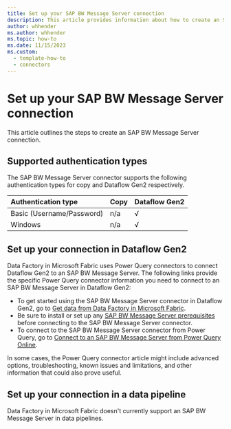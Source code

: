 ```yaml
---
title: Set up your SAP BW Message Server connection
description: This article provides information about how to create an SAP BW Message Server connection in Microsoft Fabric.
author: whhender
ms.author: whhender
ms.topic: how-to
ms.date: 11/15/2023
ms.custom:
  - template-how-to
  - connectors
---
```


# Set up your SAP BW Message Server connection

This article outlines the steps to create an SAP BW Message Server connection.


## Supported authentication types

The SAP BW Message Server connector supports the following authentication types for copy and Dataflow Gen2 respectively.  

|Authentication type |Copy |Dataflow Gen2 |
|:---|:---|:---|
|Basic (Username/Password)| n/a | √ |
|Windows| n/a | √ |

## Set up your connection in Dataflow Gen2

Data Factory in Microsoft Fabric uses Power Query connectors to connect Dataflow Gen2 to an SAP BW Message Server. The following links provide the specific Power Query connector information you need to connect to an SAP BW Message Server in Dataflow Gen2:

- To get started using the SAP BW Message Server connector in Dataflow Gen2, go to [Get data from Data Factory in Microsoft Fabric](/power-query/where-to-get-data#get-data-from-data-factory-in-microsoft-fabric-preview).
- Be sure to install or set up any [SAP BW Message Server prerequisites](/power-query/connectors/sap-bw/message-setup-and-connect#prerequisites) before connecting to the SAP BW Message Server connector.
- To connect to the SAP BW Message Server connector from Power Query, go to [Connect to an SAP BW Message Server from Power Query Online](/power-query/connectors/sap-bw/message-setup-and-connect#connect-to-an-sap-bw-message-server-from-power-query-online).

In some cases, the Power Query connector article might include advanced options, troubleshooting, known issues and limitations, and other information that could also prove useful.

## Set up your connection in a data pipeline

Data Factory in Microsoft Fabric doesn't currently support an SAP BW Message Server in data pipelines.

